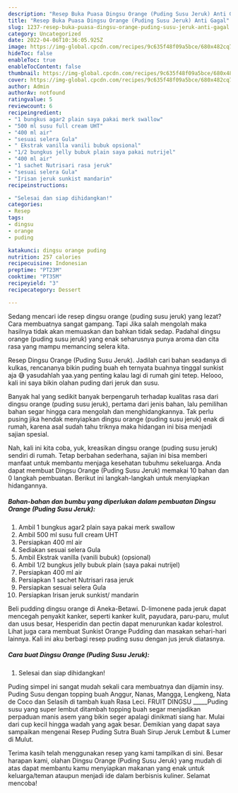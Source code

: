 ```yaml
---
description: "Resep Buka Puasa Dingsu Orange (Puding Susu Jeruk) Anti Gagal"
title: "Resep Buka Puasa Dingsu Orange (Puding Susu Jeruk) Anti Gagal"
slug: 1237-resep-buka-puasa-dingsu-orange-puding-susu-jeruk-anti-gagal
category: Uncategorized
date: 2022-04-06T10:36:05.925Z
image: https://img-global.cpcdn.com/recipes/9c635f48f09a5bce/680x482cq70/dingsu-orange-puding-susu-jeruk-foto-resep-utama.jpg
hideToc: false
enableToc: true
enableTocContent: false
thumbnail: https://img-global.cpcdn.com/recipes/9c635f48f09a5bce/680x482cq70/dingsu-orange-puding-susu-jeruk-foto-resep-utama.jpg
cover: https://img-global.cpcdn.com/recipes/9c635f48f09a5bce/680x482cq70/dingsu-orange-puding-susu-jeruk-foto-resep-utama.jpg
author: Admin
authorAv: notfound
ratingvalue: 5
reviewcount: 6
recipeingredient:
- "1 bungkus agar2 plain saya pakai merk swallow"
- "500 ml susu full cream UHT"
- "400 ml air"
- "sesuai selera Gula"
- " Ekstrak vanilla vanili bubuk opsional"
- "1/2 bungkus jelly bubuk plain saya pakai nutrijel"
- "400 ml air"
- "1 sachet Nutrisari rasa jeruk"
- "sesuai selera Gula"
- "Irisan jeruk sunkist mandarin"
recipeinstructions:

- "Selesai dan siap dihidangkan!"
categories:
- Resep
tags:
- dingsu
- orange
- puding

katakunci: dingsu orange puding 
nutrition: 257 calories
recipecuisine: Indonesian
preptime: "PT23M"
cooktime: "PT35M"
recipeyield: "3"
recipecategory: Dessert

---
```



Sedang mencari ide resep dingsu orange (puding susu jeruk) yang lezat? Cara membuatnya sangat gampang. Tapi Jika salah mengolah maka hasilnya tidak akan memuaskan dan bahkan tidak sedap. Padahal dingsu orange (puding susu jeruk) yang enak seharusnya punya aroma dan cita rasa yang mampu memancing selera kita.


Resep Dingsu Orange (Puding Susu Jeruk). Jadilah cari bahan seadanya di kulkas, rencananya bikin puding buah eh ternyata buahnya tinggal sunkist aja 😅 yasudahlah yaa.yang penting kalau lagi di rumah gini tetep. Helooo, kali ini saya bikin olahan puding dari jeruk dan susu.

Banyak hal yang sedikit banyak berpengaruh terhadap kualitas rasa dari dingsu orange (puding susu jeruk), pertama dari jenis bahan, lalu pemilihan bahan segar hingga cara mengolah dan menghidangkannya. Tak perlu pusing jika hendak menyiapkan dingsu orange (puding susu jeruk) enak di rumah, karena asal sudah tahu triknya maka hidangan ini bisa menjadi sajian spesial.


Nah, kali ini kita coba, yuk, kreasikan dingsu orange (puding susu jeruk) sendiri di rumah. Tetap berbahan sederhana, sajian ini bisa memberi manfaat untuk membantu menjaga kesehatan tubuhmu sekeluarga. Anda dapat membuat Dingsu Orange (Puding Susu Jeruk) memakai 10 bahan dan 0 langkah pembuatan. Berikut ini langkah-langkah untuk menyiapkan hidangannya.

<!--inarticleads1-->

##### Bahan-bahan dan bumbu yang diperlukan dalam pembuatan Dingsu Orange (Puding Susu Jeruk):

1. Ambil 1 bungkus agar2 plain saya pakai merk swallow
1. Ambil 500 ml susu full cream UHT
1. Persiapkan 400 ml air
1. Sediakan sesuai selera Gula
1. Ambil  Ekstrak vanilla (vanili bubuk) (opsional)
1. Ambil 1/2 bungkus jelly bubuk plain (saya pakai nutrijel)
1. Persiapkan 400 ml air
1. Persiapkan 1 sachet Nutrisari rasa jeruk
1. Persiapkan sesuai selera Gula
1. Persiapkan Irisan jeruk sunkist/ mandarin


Beli pudding dingsu orange di Aneka-Betawi. D-limonene pada jeruk dapat mencegah penyakit kanker, seperti kanker kulit, payudara, paru-paru, mulut dan usus besar, Hesperidin dan pectin dapat menurunkan kadar kolestrol. Lihat juga cara membuat Sunkist Orange Pudding dan masakan sehari-hari lainnya. Kali ini aku berbagi resep puding susu dengan jus jeruk diatasnya. 

<!--inarticleads2-->

##### Cara buat Dingsu Orange (Puding Susu Jeruk):


1. Selesai dan siap dihidangkan!

Puding simpel ini sangat mudah sekali cara membuatnya dan dijamin insy. Puding Susu dengan topping buah Anggur, Nanas, Mangga, Lengkeng, Nata de Coco dan Selasih di tambah kuah Rasa Leci. FRUIT DINGSU _____Puding susu yang super lembut ditambah topping buah segar menjadikan perpaduan manis asem yang bikin seger apalagi dinikmati siang har. Mulai dari cup kecil hingga wadah yang agak besar. Demikian yang dapat saya sampaikan mengenai Resep Puding Sutra Buah Sirup Jeruk Lembut &amp; Lumer di Mulut. 

Terima kasih telah menggunakan resep yang kami tampilkan di sini. Besar harapan kami, olahan Dingsu Orange (Puding Susu Jeruk) yang mudah di atas dapat membantu kamu menyiapkan makanan yang enak untuk keluarga/teman ataupun menjadi ide dalam berbisnis kuliner. Selamat mencoba!

